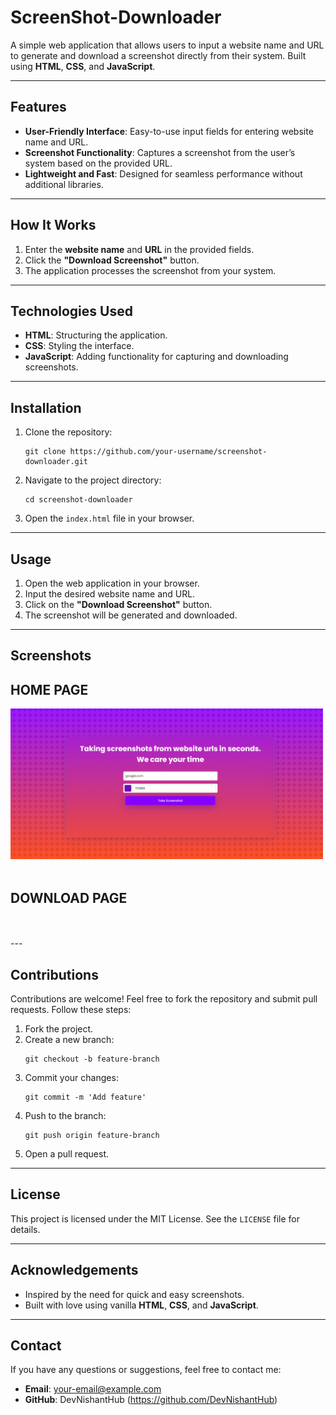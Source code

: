 # ScreenShot-Downloader
A simple web application that allows users to input a website name and URL to generate and download a screenshot directly from their system. Built using **HTML**, **CSS**, and **JavaScript**.

---

## Features
- **User-Friendly Interface**: Easy-to-use input fields for entering website name and URL.
- **Screenshot Functionality**: Captures a screenshot from the user’s system based on the provided URL.
- **Lightweight and Fast**: Designed for seamless performance without additional libraries.

---

## How It Works
1. Enter the **website name** and **URL** in the provided fields.
2. Click the **"Download Screenshot"** button.
3. The application processes the screenshot from your system.

---

## Technologies Used
- **HTML**: Structuring the application.
- **CSS**: Styling the interface.
- **JavaScript**: Adding functionality for capturing and downloading screenshots.

---

## Installation
1. Clone the repository:
   ```
   git clone https://github.com/your-username/screenshot-downloader.git
   ```
2. Navigate to the project directory:
   ```
   cd screenshot-downloader
   ```
3. Open the `index.html` file in your browser.

---

## Usage
1. Open the web application in your browser.
2. Input the desired website name and URL.
3. Click on the **"Download Screenshot"** button.
4. The screenshot will be generated and downloaded.

---

## Screenshots
<h2>HOME PAGE</h2><img src ="images/Screenshot 2024-12-08 101405.png" width= "500px"><br><br>

<h2>DOWNLOAD PAGE</h2><img src ="" width= "500px"><br><br>
---

## Contributions
Contributions are welcome! Feel free to fork the repository and submit pull requests. Follow these steps:
1. Fork the project.
2. Create a new branch:
   ```
   git checkout -b feature-branch
   ```
3. Commit your changes:
   ```
   git commit -m 'Add feature'
   ```
4. Push to the branch:
   ```
   git push origin feature-branch
   ```
5. Open a pull request.

---

## License
This project is licensed under the MIT License. See the `LICENSE` file for details.

---

## Acknowledgements
- Inspired by the need for quick and easy screenshots.
- Built with love using vanilla **HTML**, **CSS**, and **JavaScript**.

---

## Contact
If you have any questions or suggestions, feel free to contact me:
- **Email**: your-email@example.com
- **GitHub**: DevNishantHub (https://github.com/DevNishantHub)
